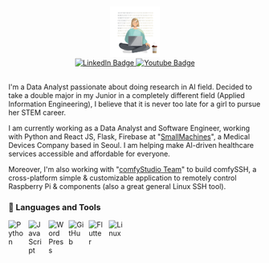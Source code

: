 <div id="header" align="center">
  <img src="https://raw.githubusercontent.com/huyen1607/huyen1607/main/shine-young-woman-writing-programming-code.png" width="100"/>
</div>
<div id="badges" align="center">
  <a href="https://www.linkedin.com/in/minhhuyenle/">
    <img src="https://img.shields.io/badge/LinkedIn-blue?style=for-the-badge&logo=linkedin&logoColor=white" alt="LinkedIn Badge"/>
  </a>
    <a href="https://comfystudio.tech">
    <img src="https://img.shields.io/badge/comfyStudio-green?style=for-the-badge&logo=wordpress&logoColor=black" alt="Youtube Badge"/>
  </a>
</div>

<br/>

I'm a Data Analyst passionate about doing research in AI field. Decided to take a double major in my Junior in a completely different field (Applied Information Engineering), I believe that it is never too late for a girl to pursue her STEM career. 

I am currently working as a Data Analyst and Software Engineer, working with Python and React JS, Flask, Firebase at "[SmallMachines](https://www.smallmachines.co.kr/)", a Medical Devices Company based in Seoul. I am helping make AI-driven healthcare services accessible and affordable for everyone. 

Moreover, I'm also working with "[comfyStudio Team](https://comfystudio.tech/)" to build comfySSH, a cross-platform simple & customizable application to remotely control Raspberry Pi & components (also a great general Linux SSH tool). 

### 🧰 Languages and Tools
<img align="left" alt="Python" width="30px" style="padding-right:10px;" src="https://cdn.jsdelivr.net/gh/devicons/devicon/icons/python/python-plain.svg" />
<img align="left" alt="JavaScript" width="30px" style="padding-right:10px;" src="https://cdn.jsdelivr.net/gh/devicons/devicon/icons/react/react-original.svg" />
<img align="left" alt="WordPress" width="30px" style="padding-right:10px;" src="https://cdn.jsdelivr.net/gh/devicons/devicon/icons/wordpress/wordpress-original.svg"/>
<img align="left" alt="GitHub" width="30px" style="padding-right:10px;" src="https://cdn.jsdelivr.net/gh/devicons/devicon/icons/github/github-original.svg" />
<img align="left" alt="Flutter" width="30px" style="padding-right:10px;" src="https://cdn.jsdelivr.net/gh/devicons/devicon/icons/flutter/flutter-original.svg"/>
<img align="left" alt="Linux" width="30px" style="padding-right:10px;" src="https://cdn.jsdelivr.net/gh/devicons/devicon/icons/linux/linux-original.svg" />
<br />
